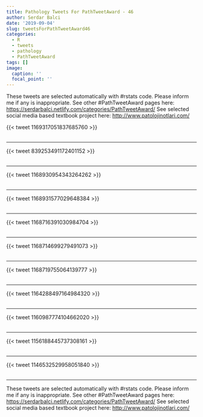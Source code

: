 ```yaml
---
title: Pathology Tweets For PathTweetAward - 46
author: Serdar Balci
date: '2019-09-04'
slug: tweetsForPathTweetAward46
categories:
  - R
  - tweets
  - pathology
  - PathTweetAward
tags: []
image:
  caption: ''
  focal_point: ''
---
```



These tweets are selected automatically with #rstats code. Please inform me if any is inappropriate.
See other #PathTweetAward pages here: https://serdarbalci.netlify.com/categories/PathTweetAward/ 
See selected social media based textbook project here: http://www.patolojinotlari.com/

{{< tweet 1169317051837685760 >}}
<br>
<br>
<hr>
{{< tweet 839253491172401152 >}}
<br>
<br>
<hr>
{{< tweet 1168930954343264262 >}}
<br>
<br>
<hr>
{{< tweet 1168931577029648384 >}}
<br>
<br>
<hr>
{{< tweet 1168716391030984704 >}}
<br>
<br>
<hr>
{{< tweet 1168714699279491073 >}}
<br>
<br>
<hr>
{{< tweet 1168719755064139777 >}}
<br>
<br>
<hr>
{{< tweet 1164288497164984320 >}}
<br>
<br>
<hr>
{{< tweet 1160987774104662020 >}}
<br>
<br>
<hr>
{{< tweet 1156188445737308161 >}}
<br>
<br>
<hr>
{{< tweet 1146532529958051840 >}}
<br>
<br>
<hr>


These tweets are selected automatically with #rstats code. Please inform me if any is inappropriate.
See other #PathTweetAward pages here: https://serdarbalci.netlify.com/categories/PathTweetAward/ 
See selected social media based textbook project here: http://www.patolojinotlari.com/
